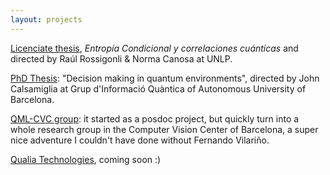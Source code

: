 ```yaml
---
layout: projects
---
```


[Licenciate thesis](http://sedici.unlp.edu.ar/handle/10915/67996), <i> Entropía Condicional y correlaciones cuánticas</i> and directed by Raúl Rossigonli & Norma Canosa at UNLP.

[PhD Thesis](https://drive.google.com/file/d/1se8t7J-68Yr_K-4lq_TZO94QsO3_eEjR/view): "Decision making in quantum environments", directed by John Calsamiglia at Grup d'Informació Quàntica of Autonomous University of Barcelona.

[QML-CVC group](https://qml.cvc.uab.es): it started as a posdoc project, but quickly turn into a whole research group in the Computer Vision Center of Barcelona, a super nice adventure I couldn't have done without Fernando Vilariño.

[Qualia Technologies](https://www.wix.com/website-template/view/html/1896?originUrl=https%3A%2F%2Fwww.wix.com%2Fwebsite%2Ftemplates%2Fhtml%2Fone-page%2Fcoming-soon&tpClick=view_button&esi=ca9d00f0-f47b-4095-9c3e-98b0ce1e2aa0), coming soon :)
